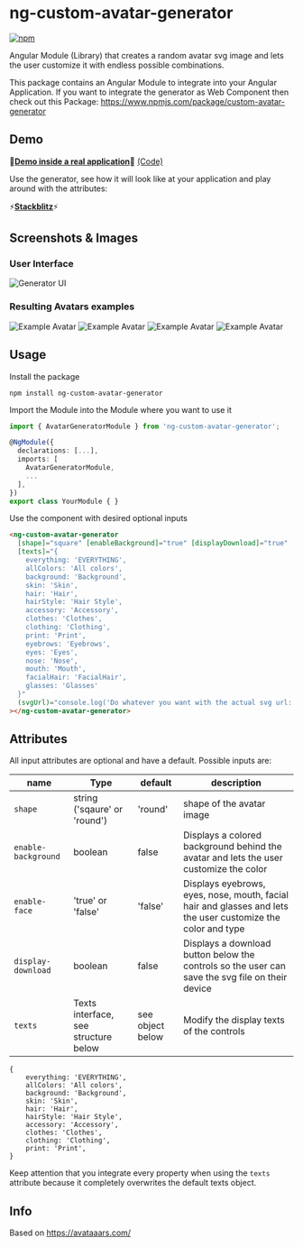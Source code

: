 # ng-custom-avatar-generator
[![npm](https://flat.badgen.net/npm/v/ng-custom-avatar-generator)](https://www.npmjs.com/package/ng-custom-avatar-generator)

Angular Module (Library) that creates a random avatar svg image and lets the user customize it with endless possible combinations.

This package contains an Angular Module to integrate into your Angular Application. If you want to integrate the generator as Web Component then check out this Package: https://www.npmjs.com/package/custom-avatar-generator

## Demo

👾[**Demo inside a real application**](https://www.gifit2me.com)👾 [(Code)](https://github.com/maidi29/gifit2me)

Use the generator, see how it will look like at your application and play around with the attributes:

⚡[**Stackblitz**](https://stackblitz.com/edit/ng-custom-avatar-generator?file=src/app/app.component.html)⚡

## Screenshots & Images
### User Interface
![Generator UI](https://raw.githubusercontent.com/maidi29/custom-avatar-generator/images/images/generator-interface.PNG)
### Resulting Avatars examples
![Example Avatar](https://raw.githubusercontent.com/maidi29/custom-avatar-generator/images/images/avatar-example-3.svg)
![Example Avatar](https://raw.githubusercontent.com/maidi29/custom-avatar-generator/images/images/avatar-example-2.svg)
![Example Avatar](https://raw.githubusercontent.com/maidi29/custom-avatar-generator/images/images/avatar-example-1.svg)
![Example Avatar](https://raw.githubusercontent.com/maidi29/custom-avatar-generator/images/images/avatar-example-4.svg)
## Usage
Install the package
````
npm install ng-custom-avatar-generator
````
Import the Module into the Module where you want to use it
````typescript
import { AvatarGeneratorModule } from 'ng-custom-avatar-generator';

@NgModule({
  declarations: [...],
  imports: [
    AvatarGeneratorModule,
    ...
  ],
})
export class YourModule { }
````
Use the component with desired optional inputs
```html
<ng-custom-avatar-generator
  [shape]="square" [enableBackground]="true" [displayDownload]="true"
  [texts]="{
    everything: 'EVERYTHING',
    allColors: 'All colors',
    background: 'Background',
    skin: 'Skin',
    hair: 'Hair',
    hairStyle: 'Hair Style',
    accessory: 'Accessory',
    clothes: 'Clothes',
    clothing: 'Clothing',
    print: 'Print',
    eyebrows: 'Eyebrows',
    eyes: 'Eyes',
    nose: 'Nose',
    mouth: 'Mouth',
    facialHair: 'FacialHair',
    glasses: 'Glasses'
  }"
  (svgUrl)="console.log('Do whatever you want with the actual svg url:', $event)"
></ng-custom-avatar-generator>
````
## Attributes
All input attributes are optional and have a default. Possible inputs are:

| name               | Type                                     | default        | description                                                                                     |
| -------------      |-------------                                        | ----           | -----                                                                                           |
| `shape`            | string ('sqaure' or 'round')                                 | 'round'        | shape of the avatar image                                                                       |
| `enable-background`| boolean                                  | false        | Displays a colored background behind the avatar and lets the user customize the color           |
| `enable-face`      | 'true' or 'false'                                   | 'false'        | Displays eyebrows, eyes, nose, mouth, facial hair and glasses and lets the user customize the color and type           |
| `display-download` | boolean                                   | false        | Displays a download button below the controls so the user can save the svg file on their device |
| `texts`            | Texts interface, see structure below | see object below | Modify the display texts of the controls                                                        |
```
{
    everything: 'EVERYTHING',
    allColors: 'All colors',
    background: 'Background',
    skin: 'Skin',
    hair: 'Hair',
    hairStyle: 'Hair Style',
    accessory: 'Accessory',
    clothes: 'Clothes',
    clothing: 'Clothing',
    print: 'Print',
}
```
Keep attention that you integrate every property when using the `texts` attribute because it completely overwrites the default texts object.

## Info
Based on https://avataaars.com/
